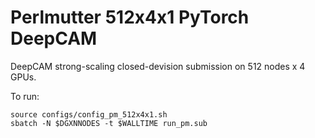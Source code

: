 # Perlmutter 512x4x1 PyTorch DeepCAM

DeepCAM strong-scaling closed-devision submission on 512 nodes x 4 GPUs.

To run:

```
source configs/config_pm_512x4x1.sh
sbatch -N $DGXNNODES -t $WALLTIME run_pm.sub
```

